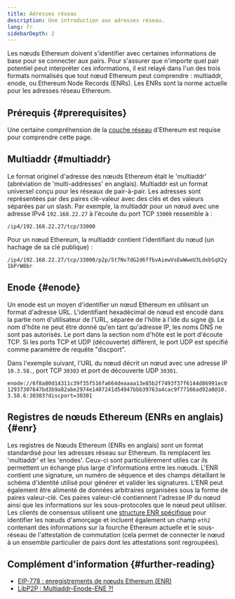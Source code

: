 ```yaml
---
title: Adresses réseau
description: Une introduction aux adresses réseau.
lang: fr
sidebarDepth: 2
---
```


Les nœuds Ethereum doivent s'identifier avec certaines informations de base pour se connecter aux pairs. Pour s'assurer que n'importe quel pair potentiel peut interpréter ces informations, il est relayé dans l'un des trois formats normalisés que tout nœud Ethereum peut comprendre : multiaddr, enode, ou Ethereum Node Records (ENRs). Les ENRs sont la norme actuelle pour les adresses réseau Ethereum.

## Prérequis {#prerequisites}

Une certaine compréhension de la [couche réseau](/developers/docs/networking-layer/) d'Ethereum est requise pour comprendre cette page.

## Multiaddr {#multiaddr}

Le format originel d'adresse des nœuds Ethereum était le 'multiaddr' (abréviation de 'multi-addresses' en anglais). Multiaddr est un format universel conçu pour les réseaux de pair-à-pair. Les adresses sont représentées par des paires clé-valeur avec des clés et des valeurs séparées par un slash. Par exemple, la multiaddr pour un nœud avec une adresse IPv4 `192.168.22.27` à l'écoute du port TCP `33000` ressemble à :

`/ip4/192.168.22.27/tcp/33000`

Pour un nœud Ethereum, la multiaddr contient l'identifiant du nœud (un hachage de sa clé publique) :

`/ip4/192.168.22.27/tcp/33000/p2p/5t7Nv7dG2d6ffbvAiewVsEwWweU3LdebSqX2y1bPrW8br`

## Enode {#enode}

Un enode est un moyen d'identifier un nœud Ethereum en utilisant un format d'adresse URL. L'identifiant hexadécimal de nœud est encodé dans la partie nom d'utilisateur de l'URL, séparée de l'hôte à l'ide du signe @. Le nom d'hôte ne peut être donné qu'en tant qu'adresse IP, les noms DNS ne sont pas autorisés. Le port dans la section nom d'hôte est le port d'écoute TCP. Si les ports TCP et UDP (découverte) diffèrent, le port UDP est spécifié comme paramètre de requête "discport".

Dans l'exemple suivant, l'URL du nœud décrit un nœud avec une adresse IP `10.3.58.`, port TCP `30303` et port de découverte UDP `30301`.

`enode://6f8a80d14311c39f35f516fa664deaaaa13e85b2f7493f37f6144d86991ec012937307647bd3b9a82abe2974e1407241d54947bbb39763a4cac9f77166ad92a0@10.3.58.6:30303?discport=30301`

## Registres de nœuds Ethereum (ENRs en anglais) {#enr}

Les registres de Nœuds Ethereum (ENRs en anglais) sont un format standardisé pour les adresses réseau sur Ethereum. Ils remplacent les 'multiaddr' et les 'enodes'. Ceux-ci sont particulièrement utiles car ils permettent un échange plus large d'informations entre les nœuds. L'ENR contient une signature, un numéro de séquence et des champs détaillant le schéma d'identité utilisé pour générer et valider les signatures. L'ENR peut également être alimenté de données arbitraires organisées sous la forme de paires valeur-clé. Ces paires valeur-clé contiennent l'adresse IP du nœud ainsi que les informations sur les sous-protocoles que le nœud peut utiliser. Les clients de consensus utilisent une [structure ENR spécifique](https://github.com/ethereum/consensus-specs/blob/dev/specs/phase0/p2p-interface.md#enr-structure) pour identifier les nœuds d'amorçage et incluent également un champ `eth2` contenant des informations sur la fourche Ethereum actuelle et le sous-réseau de l'attestation de commutation (cela permet de connecter le nœud à un ensemble particulier de pairs dont les attestations sont regroupées).

## Complément d'information {#further-reading}

- [EIP-778 : enregistrements de nœuds Ethereum (ENR)](https://eips.ethereum.org/EIPS/eip-778)
- [LibP2P : Multiaddr-Enode-ENE ?!](https://consensys.net/diligence/blog/2020/09/libp2p-multiaddr-enode-enr/)
